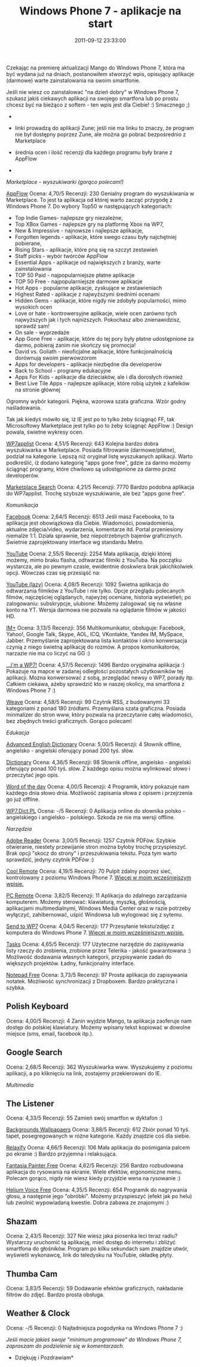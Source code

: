 ﻿---
layout:     post
title:      Windows Phone 7 - aplikacje na start
date:       2011-09-12 23:33:00
summary:    Czekając na premierę aktualizacji Mango do Windows Phone 7, która ma być wydana już na dniach, postanowiłem stworzyć wpis, opisujący aplikacje (darmowe) warte zainstalowania na swoim smartfonie. Jeśli nie wiesz co zainstalować &quot;na dzień dobry&quot; w Windows Phone 7, szukasz jakiś ciekawych apl...
categories: oprogramowanie porady urządzenia mobilne
---



Czekając na premierę aktualizacji Mango do Windows Phone 7, która ma być wydana już na dniach, postanowiłem stworzyć wpis, opisujący aplikacje (darmowe) warte zainstalowania na swoim smartfonie. 

Jeśli nie wiesz co zainstalować &quot;na dzień dobry&quot; w Windows Phone 7, szukasz jakiś ciekawych aplikacji na swojego smartfona lub po prostu chcesz być na bieżąco z softem - ten wpis jest dla Ciebie! :)
Smacznego ;)

 *
- linki prowadzą do aplikacji Zune; jeśli nie ma linku to znaczy, że program nie był dostępny poprzez Zune, ale można go pobrać bezpośrednio z Marketplace

- średnia ocen i ilość recenzji dla każdego programu były brane z AppFlow
* 


 *Marketplace - wyszukiwarki (gorąco polecam!)* 



[AppFlow](http://social.zune.net/redirect?type=phoneApp&amp;id=578ef361-c265-46b7-b6f4-63cbd7fbefe0)
Ocena: 4,70/5 Recenzji: 230
Genialny program do wyszukiwania w Marketplace. To jest ta aplikacja od której warto zacząć przygodę z Windows Phone 7. 
Do wybory Top50 w następujących kategoriach: 
- Top Indie Games- najlepsze gry niezależne,
- Top XBox Games - najlepsze gry na platformę Xbox na WP7, 
- New &amp; Impressive - najnowsze i najlepsze aplikacje,
- Forgotten legends -  aplikacje, które swego czasu były najchętniej pobierane,
- Rising Stars - aplikacje, które pną się na szczyt zestawień
- Staff picks - wybór twórców AppFlow
- Essential Apps - aplikacje od największych z branży, warte zainstalowania
- TOP 50 Paid - najpopularniejsze płatne aplikacje
- TOP 50 Free - najpopularniejsze darmowe aplikacje
- Hot Apps - popularne aplikacje, zyskujące w zestawieniach
- Highest Rated - aplikacje z najwyższymi średnimi ocenami
- Hidden Gems - aplikacje, które nigdy nie zdobyły popularności, mimo wysokich ocen
- Love or hate - kontrowersyjne aplikacje, wiele ocen zarówno tych najwyższych jak i tych najniższych. Pokochasz albo znienawidzisz, sprawdź sam!
- On sale - wyprzedaże
- App Gone Free - aplikacje, które do tej pory były płatne udostępnione za darmo, pobieraj zanim nie skończy się promocja!
- David vs. Goliath - nieoficjalne aplikacje, które funkcjonalnością dorównują swoim pierwowzorom
- Apps for developers - aplikacje niezbędne dla developerów
- Back to School - programy edukacyjne
- Apps For Kids - aplikacje dla dzieciaków, ale i dla dorosłych również
- Best Live Tile Apps - najlepsze aplikacje, które robią użytek z kafelków na stronie głównej

Ogromny wybór kategorii. Piękna, wzorowa szata graficzna. Wzór godny naśladowania.

Tak jak kiedyś mówiło się, iż IE jest po to tylko żeby ściągnąć FF, tak Microsoftowy Marketplace jest tylko po to żeby ściągnąć AppFlow :)
Design powala, świetne wykresy ocen.


[WP7applist](http://social.zune.net/redirect?type=phoneApp&amp;id=a1994cf3-d183-e011-986b-78e7d1fa76f8)
Ocena: 4,51/5 Recenzji: 643
Kolejna bardzo dobra wyszukiwarka w Marketplace. Posiada filtrowanie (darmowe/płatne), podział na kategorie. Lepszą niż oryginał listę wyszukanych aplikacji. Warto podkreślić, iż dodano kategorię &quot;apps gone free&quot;, gdzie za darmo możemy ściągnąć programy, które chwilowo są udostępnione za darmo przez developerów.


[Marketplace Search](http://social.zune.net/redirect?type=phoneApp&amp;id=3cc99ca6-f0e6-df11-a844-00237de2db9e)
Ocena: 4,21/5 Recenzji: 7770
Bardzo podobna aplikacja do WP7applist. Trochę szybsze wyszukiwanie, ale bez &quot;apps gone free&quot;. 





 *Komunikacja* 


[Facebook](http://social.zune.net/redirect?type=phoneApp&amp;id=82a23635-5bd9-df11-a844-00237de2db9e)
Ocena: 2,64/5 Recenzji: 6513
Jeśli masz Facebooka, to ta aplikacja jest obowiązkowa dla Ciebie. Wiadomości, powiadomienia, aktualne zdjęcia/video, wydarzenia, komentarze itd. Portal przeniesiony niemalże 1:1. Działa sprawnie, bez niepotrzebnych bajerów graficznych. Świetnie zaprojektowany interface wg standardu Metro. 

[YouTube](http://social.zune.net/redirect?type=phoneApp&amp;id=dcbb1ac6-a89a-df11-a490-00237de2db9e)
Ocena: 2,55/5 Recenzji: 2254
Mała aplikacja, dzięki której możemy, mimo braku flasha, odtwarzać filmiki z YouTuba. Na początku wystarcza, ale po pewnym czasie, ewidentnie doskwiera brak jakichkolwiek opcji. Wówczas czas się przesiąść na:

[YouTube (lazy)](http://social.zune.net/redirect?type=phoneApp&amp;id=189e7fe1-a4e9-df11-9264-00237de2db9e)
Ocena: 4,08/5 Recenzji: 1092
Świetna aplikacja do odtwarzania filmików z YouTube i nie tylko. Opcje przeglądu polecanych filmów, najczęściej oglądanych, najwyżej oceniane, historia wyświetleń; po zalogowaniu: subskrypcje, ulubione. Możemy zalogować się na własne konto na YT. Wersja darmowa nie pozwala na oglądanie filmów w jakości HD.

[IM+](http://social.zune.net/redirect?type=phoneApp&amp;id=7c59963c-ddae-e011-a53c-78e7d1fa76f8)
Ocena: 3,13/5 Recenzji: 356
Multikomunikator, obsługuje: Facebook, Yahoo!, Google Talk, Skype, AOL, ICQ, VKontakte, Yandex IM, MySpace, Jabber. Przemyślanie zaprojektowana lista kontaktów i okno konwersacja czynią z niego świetną aplikację do rozmów. A propos komunikatorów, narzazie nie ma co liczyć na GG :)


[...i&#39;m a WP7!](http://social.zune.net/redirect?type=phoneApp&amp;id=16b4f331-e05b-e011-854c-00237de2db9e)
Ocena: 4,57/5 Recenzji: 1496
Bardzo oryginalna aplikacja :) Pokazuje na mapce w zadanej odległości pozostałych użytkowników tej aplikacji. Można konwersować z sobą, przeglądać newsy o WP7, porady itp. Całkiem ciekawa, ażeby sprawdzić kto w naszej okolicy, ma smartfona z Windows Phone 7 :)

[Weave](http://social.zune.net/redirect?type=phoneApp&amp;id=25f7c2fa-ca89-49a7-9937-c7347be73fec)
Ocena: 4,58/5 Recenzji: 99
Czytnik RSS, z budowanymi 33 kategoriami z ponad 180 źródłami. Przemyślana szata graficzna. Posiada minmalizer do stron www, który pozwala na przeczytanie całej wiadomości, bez zbędnych treści graficznych. Gorąco polecam!

 *Edukacja* 

[Advanced English Dictionary](http://social.zune.net/redirect?type=phoneApp&amp;id=55afc330-d544-475c-a600-6695066c0457)
Ocena: 5,00/5 Recenzji: 4
Słownik offline, angielsko - angielski oferujący ponad 200 tyś. słów.  

[Dictionary](http://social.zune.net/redirect?type=phoneApp&amp;id=30e7fd10-026a-e011-81d2-78e7d1fa76f8)
Ocena: 4,36/5 Recenzji: 98
Słownik offline, angielsko - angielski oferujący ponad 100 tyś. słów. Z każdego opisu można wylinkować słowo i przeczytać jego opis.

[Word of the day](http://social.zune.net/redirect?type=phoneApp&amp;id=6570be78-d678-4454-952f-9847e9ee4725)
Ocena: 4,00/5 Recenzji: 4
Programik, który pokazuje nam każdego dnia słowo dnia. Możliwość zapisania słowa z opisem i przejrzenia go już offline.

[WP7.Dict.PL](http://social.zune.net/redirect?type=phoneApp&amp;id=13a48b01-c529-469c-b115-03b6a9c8c5ba)
Ocena: -/5 Recenzji: 0
Aplikacja online do słownika polsko - angielskiego i angielsko - polskiego. Szkoda ze nie ma wersji offline.

 *Narzędzia* 

[Adobe Reader](http://social.zune.net/redirect?type=phoneApp&amp;id=bc4f319a-9a9a-df11-a490-00237de2db9e)
Ocena: 3,00/5 Recenzji: 1257
Czytnik PDFów. Szybkie otwieranie, niestety przewijanie stron można byłoby trochę przyspieszyć. Brak opcji &quot;skocz do strony&quot; i przeszukiwania tekstu.  Poza tym warto sprawdzić, jedyny czytnik PDFów :)

[Cool Remote](http://social.zune.net/redirect?type=phoneApp&amp;id=532bc8ef-b5c4-4fed-8227-0596f870f591)
Ocena: 4,19/5 Recenzji: 70
Pulpit zdalny poprzez sieć, kontrolowany z poziomu Windows Phone 7. 
[Więcej w moim wcześniejszym wpisie.](http://www.dobreprogramy.pl/djfoxer/Windows-Phone--ciekawe-aplikacje-Cool-Remote-i-Send-To-WP,27386.html)

[PC Remote](http://social.zune.net/redirect?type=phoneApp&amp;id=66e0f384-7220-e011-854c-00237de2db9e)
Ocena: 3,82/5 Recenzji: 11
Aplikacja do zdalnego zarządzania komputerem. Możemy sterować: klawiaturą, myszką, głośnością, aplikacjami multimedialnymi, Windows Media Center oraz w razie potrzeby wyłączyć, zahibernować, uśpić Windowsa lub wylogować się z sytemu.

[Send to WP7](http://social.zune.net/redirect?type=phoneApp&amp;id=490f5889-28f4-df11-9264-00237de2db9e)
Ocena: 4,04/5 Recenzji: 177
Przesyłanie tekstu/zdjęć z komputera do Windows Phone 7.
[Więcej w moim wcześniejszym wpisie.](http://www.dobreprogramy.pl/djfoxer/Windows-Phone--ciekawe-aplikacje-Cool-Remote-i-Send-To-WP,27386.html)

[Tasks](http://social.zune.net/redirect?type=phoneApp&amp;id=21c17744-f63c-4b21-8a69-600cd08193f5)
Ocena: 4,65/5 Recenzji: 177
Użyteczne narzędzie do zapisywania listy rzeczy do zrobienia, zrobione przez Telerika - jakość gwarantowana :) Możliwość dodawania własnych kategorii, przypisywanie zadań do większych projektów. Ładny, funkcjonalny interface.

[Notepad Free](http://social.zune.net/redirect?type=phoneApp&amp;id=a652eec5-c819-e011-9264-00237de2db9e)
Ocena: 3,73/5 Recenzji: 97
Prosta aplikacja do zapisywania notatek. Możliwość synchronizacji z Dropboxem. Bardzo praktyczna i szybka.



## Polish Keyboard



Ocena: 4,00/5 Recenzji: 4
Zanin wyjdzie Mango, ta aplikacja zaoferuje nam dostęp do polskiej klawiatury. Możemy wpisany tekst kopiować w dowolne miejsce (sms, email, facebook itp.).



## Google Search



Ocena: 2,68/5 Recenzji: 362
Wyszukiwarka www. Wyszukujemy z poziomu aplikacji, a po kliknięciu na link, zostajemy przekierowani do IE.


 *Multimedia* 



## The Listener



Ocena: 4,33/5 Recenzji: 55
Zamień swój smartfon w dyktafon :)

[Backgrounds Wallpapaers](http://social.zune.net/redirect?type=phoneApp&amp;id=78d8e1ef-12de-df11-a844-00237de2db9e)
Ocena: 3,88/5 Recenzji: 612
Zbiór ponad 10 tyś. tapet, posegregowanych w różne kategorie. Każdy znajdzie coś dla siebie.


[Relaxify](http://social.zune.net/redirect?type=phoneApp&amp;id=3256754c-7ff9-4453-bb37-cb2e08422c05)
Ocena: 4,66/5 Recenzji: 106
Mała aplikacja do pośmigania palcem po ekranie :) Bardzo przyjemna i relaksująca.


[Fantasia Painter Free](http://social.zune.net/redirect?type=phoneApp&amp;id=bfb9c8f3-1c4e-e011-854c-00237de2db9e)
Ocena: 4,62/5 Recenzji: 256
Bardzo rozbudowana aplikacja do rysowania na ekranie. Wiele efektów, ergonomiczne menu. Polecam gorąco, nigdy nie wiesz kiedy przyjdzie wena na rysowanie :)



[Helium Voice Free](http://social.zune.net/redirect?type=phoneApp&amp;id=da4c75d6-df50-e011-854c-00237de2db9e)
Ocena: 4,35/5 Recenzji: 654
Programik do nagrywania głosu, a następnie jego &quot;obróbki&quot;. Możemy przyspieszyć (efekt jak po helu) lub zwolnić wypowiadaną kwestie. Dobra zabawa ze znajomymi :)



## Shazam



Ocena: 2,43/5 Recenzji: 327
Nie wiesz jaka piosenka leci teraz radiu? Wystarczy uruchomić tą aplikację, mieć dostęp do internetu i zbliżyć smartfona do głośników. Program po kilku sekundach sam znajdzie utwór, wyświetli wykonawcę, link do teledysku na YouTubie, okładkę płyty.



## Thumba Cam



Ocena: 3,83/5 Recenzji: 59
Dodawanie efektów graficznych, nakładanie filtrów do zdjęć. Bardzo prosta obsługa.




## Weather &amp; Clock



Ocena: -/5 Recenzji: 0
Najładniejsza pogodynka na Windows Phone 7 :)



 *Jeśli macie jakieś swoje &quot;minimum programowe&quot; do Windows Phone 7, zapraszam do podzielenie się w komentarzach.* 

 * Dziękuję i Pozdrawiam* 






